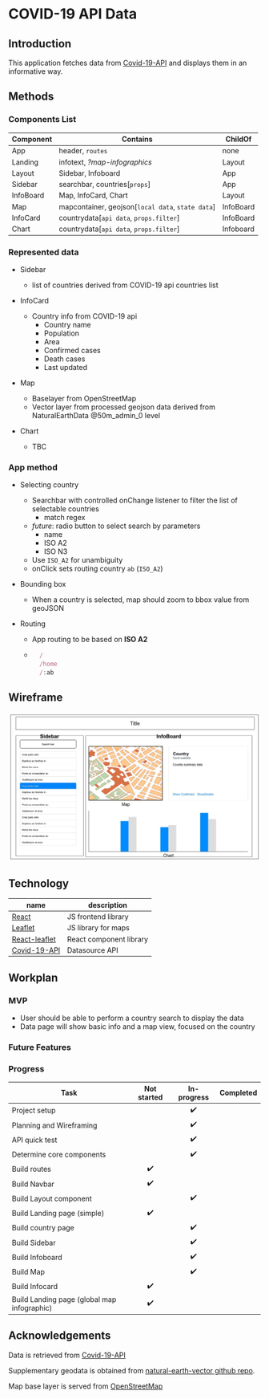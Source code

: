 # COVID-19 API Data

## Introduction

This application fetches data from [Covid-19-API](https://github.com/M-Media-Group/Covid-19-API) and displays them in an informative way.

## Methods

### Components List

|Component|Contains|ChildOf|
|---------|--------|-------|
|App|header, `routes`|none|
|Landing|infotext, *?map-infographics*|Layout|
|Layout|Sidebar, Infoboard|App|
|Sidebar|searchbar, countries[`props`]|App|
|InfoBoard|Map, InfoCard, Chart|Layout|
|Map|mapcontainer, geojson[`local data`, `state data`]|InfoBoard|
|InfoCard|countrydata[`api data`, `props.filter`]|InfoBoard|
|Chart|countrydata[`api data`, `props.filter`]|Infoboard|

### Represented data

- Sidebar
    - list of countries derived from COVID-19 api countries list

- InfoCard
    - Country info from COVID-19 api
        - Country name
        - Population
        - Area
        - Confirmed cases
        - Death cases
        - Last updated

- Map 
    - Baselayer from OpenStreetMap
    - Vector layer from processed geojson data derived from NaturalEarthData @50m_admin_0 level

- Chart
    - TBC

### App method

- Selecting country
    - Searchbar with controlled onChange listener to filter the list of selectable countries
        - match regex
    - *future*: radio button to select search by parameters
        - name
        - ISO A2
        - ISO N3
    - Use `ISO_A2` for unambiguity
    - onClick sets routing country `ab` (`ISO_A2`)


- Bounding box
    - When a country is selected, map should zoom to bbox value from geoJSON

- Routing
    - App routing to be based on **ISO A2**
    - ~~~js
        /
        /home
        /:ab
      ~~~


## Wireframe

![Wireframe Design](./wireframes/Mockup.jpg)

## Technology

|name|description|
|----|----|
|[React](https://reactjs.org/)|JS frontend library|
|[Leaflet](https://leafletjs.com/)|JS library for maps|
|[React-leaflet](https://react-leaflet.js.org/)|React component library|
|[Covid-19-API](https://github.com/M-Media-Group/Covid-19-API)|Datasource API|

## Workplan

### MVP

- User should be able to perform a country search to display the data
- Data page will show basic info and a map view, focused on the country

### Future Features

### Progress

|Task|Not started|In-progress|Completed|
|----|:---------:|:---------:|:-------:|
|Project setup||:heavy_check_mark:||
|Planning and Wireframing||:heavy_check_mark:||
|API quick test||:heavy_check_mark:||
|Determine core components||:heavy_check_mark:||
|Build routes|:heavy_check_mark:|||
|Build Navbar|:heavy_check_mark:|||
|Build Layout component||:heavy_check_mark:||
|Build Landing page (simple)|:heavy_check_mark:|||
|Build country page||:heavy_check_mark:||
|Build Sidebar||:heavy_check_mark:||
|Build Infoboard||:heavy_check_mark:||
|Build Map||:heavy_check_mark:||
|Build Infocard|:heavy_check_mark:|||
|Build Landing page (global map infographic)|:heavy_check_mark:|||


## Acknowledgements

Data is retrieved from [Covid-19-API](https://github.com/M-Media-Group/Covid-19-API)

Supplementary geodata is obtained from [natural-earth-vector github repo](https://github.com/nvkelso/natural-earth-vector). 

Map base layer is served from [OpenStreetMap](https://www.openstreetmap.org/)